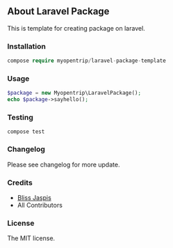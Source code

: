 ## About Laravel Package
This is template for creating package on laravel.

### Installation
```php
compose require myopentrip/laravel-package-template
```

### Usage
```php
$package = new Myopentrip\LaravelPackage();
echo $package->sayhello();
```

### Testing
```
compose test
```

### Changelog
Please see changelog for more update.

### Credits
- [Bliss Jaspis](https://github.com/blissjaspis)
- All Contributors

### License
The MIT license.